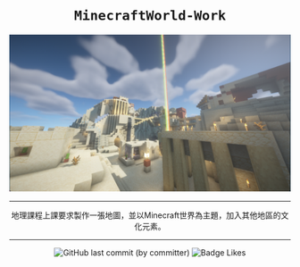 <div align="center">

# `MinecraftWorld-Work`

<img src="./image.png" alt="MinecraftWorld-icon">

---

地理課程上課要求製作一張地圖，並以Minecraft世界為主題，加入其他地區的文化元素。

---

![GitHub last commit (by committer)](https://img.shields.io/github/last-commit/Raxytw/MinecraftWorld-Work.svg?style=for-the-badge&labelColor=34a84d&color=268039) ![Badge Likes](https://img.shields.io/github/stars/Raxytw/MinecraftWorld-Work.svg?style=for-the-badge&labelColor=d0ab23&color=b0901e&logoColor=white&logo=Trustpilot)
</div>

